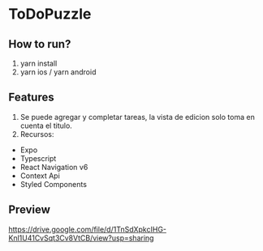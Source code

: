 # ToDoPuzzle

## How to run?
1. yarn install
2. yarn ios / yarn android

## Features
1. Se puede agregar y completar tareas, la vista de edicion solo toma en cuenta el titulo.
2. Recursos:
  * Expo
  * Typescript
  * React Navigation v6
  * Context Api
  * Styled Components

## Preview
https://drive.google.com/file/d/1TnSdXpkcIHG-Knl1U41CvSqt3Cv8VtCB/view?usp=sharing
